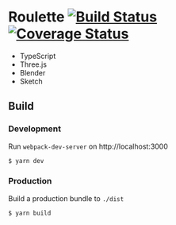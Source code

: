 # Roulette [![Build Status](https://travis-ci.org/eknowles/roulette-ts.svg?branch=master)](https://travis-ci.org/eknowles/roulette-ts) [![Coverage Status](https://coveralls.io/repos/github/eknowles/roulette-ts/badge.svg?branch=master)](https://coveralls.io/github/eknowles/roulette-ts?branch=master)

- TypeScript
- Three.js
- Blender
- Sketch

## Build

### Development

Run `webpack-dev-server` on http://localhost:3000 

```bash
$ yarn dev
```

### Production

Build a production bundle to `./dist`

```bash
$ yarn build
```
